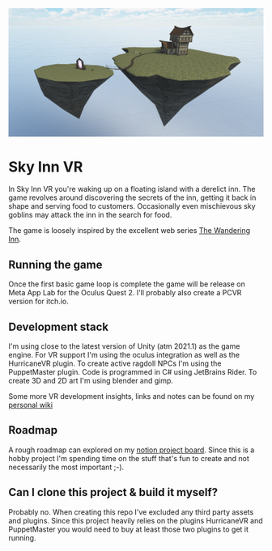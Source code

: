 ![Sky Inn Viewport Screenshot](/screenshots/inngame.png)

# Sky Inn VR

In Sky Inn VR you're waking up on a floating island with a derelict inn. The game revolves around discovering the secrets of the inn, getting it back in shape and serving
food to customers. Occasionally even mischievous sky goblins may attack the inn in the search for food.

The game is loosely inspired by the excellent web series [The Wandering Inn](https://wanderinginn.com/).

## Running the game
Once the first basic game loop is complete the game will be release on Meta App Lab for the Oculus Quest 2. I'll probably also create a PCVR version for itch.io.

## Development stack
I'm using close to the latest version of Unity (atm 2021.1) as the game engine. For VR support I'm using the oculus integration as well as the HurricaneVR plugin.
To create active ragdoll NPCs I'm using the PuppetMaster plugin. Code is programmed in C# using JetBrains Rider. To create 3D and 2D art I'm using blender and gimp.

Some more VR development insights, links and notes can be found on my [personal wiki](https://wiki.sixtymeters.com/virtual-reality/vr-development)

## Roadmap
A rough roadmap can explored on my [notion project board](https://sixtymeters.notion.site/57991e512518419392db40dd16d27676?v=a7351d71598040088497a639a5fca47f). Since this is a hobby
project I'm spending time on the stuff that's fun to create and not necessarily the most important ;-).

## Can I clone this project & build it myself?
Probably no. When creating this repo I've excluded any third party assets and plugins. Since this project heavily relies on the plugins HurricaneVR and PuppetMaster you would
need to buy at least those two plugins to get it running.